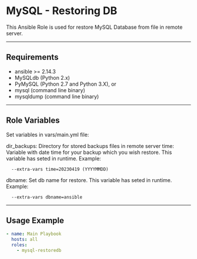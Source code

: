 # MySQL - Restoring DB

This Ansible Role is used for restore MySQL Database from file in remote server.

---

Requirements
------------

- ansible >= 2.14.3
- MySQLdb (Python 2.x)
- PyMySQL (Python 2.7 and Python 3.X), or
- mysql (command line binary)
- mysqldump (command line binary)

---

## Role Variables

Set variables in vars/main.yml file:

dir_backups: Directory for stored backups files in remote server
time: Variable with date time for your backup which you wish restore. This variable has seted in runtime. Example:

```
  --extra-vars time=20230419 (YYYYMMDD)
```

dbname: Set db name for restore.   This variable has seted in runtime. Example:

```
  --extra-vars dbname=ansible
```

---

## Usage Example

```yaml
- name: Main Playbook
  hosts: all
  roles:
    - mysql-restoredb
```
